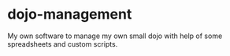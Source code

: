 # dojo-management
My own software to manage my own small dojo with help of some spreadsheets and custom scripts.
